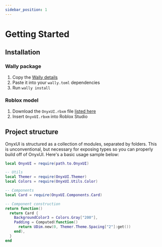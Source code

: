 ```yaml
---
sidebar_position: 1
---
```


# Getting Started

## Installation

### Wally package

1. Copy the [Wally details](https://wally.run/package/imavafe/onyx-ui)
2. Paste it into your `wally.toml` dependencies
3. Run `wally install`

### Roblox model

1. Download the `OnyxUI.rbxm` file [listed here](https://github.com/ImAvafe/OnyxUI/releases/latest)
2. Insert `OnyxUI.rbxm` into Roblox Studio

## Project structure

OnyxUI is structured as a collection of modules, separated by folders. This is unconventional, but necessary for exposing types so you can properly build off of OnyxUI. Here's a basic usage sample below:

```lua
local OnyxUI = require(path.to.OnyxUI)

-- Utils
local Themer = require(OnyxUI.Themer)
local Colors = require(OnyxUI.Utils.Color)

-- Components
local Card = require(OnyxUI.Components.Card)

-- Component construction
return function()
  return Card {
    BackgroundColor3 = Colors.Gray["200"],
    Padding = Computed(function()
      return UDim.new(0, Themer.Theme.Spacing["2"]:get())
    end),
  }
end
```